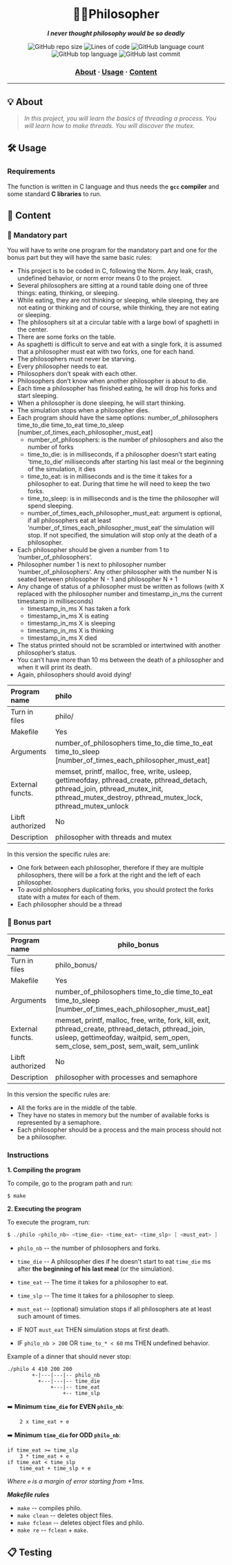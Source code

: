 <h1 align="center">
  🕵🏻‍Philosopher
</h1>

<p align="center">
	<b><i>I never thought philosophy would be so deadly</i></b><br>
</p>

<p align="center">
	<img alt="GitHub repo size" src="https://img.shields.io/github/repo-size/brook5407/42KL-philosopher">
	<img alt="Lines of code" src="https://img.shields.io/tokei/lines/github/brook5407/42KL-philosopher">
	<img alt="GitHub language count" src="https://img.shields.io/github/languages/count/brook5407/42KL-philosopher">
	<img alt="GitHub top language" src="https://img.shields.io/github/languages/top/brook5407/42KL-philosopher">
	<img alt="GitHub last commit" src="https://img.shields.io/github/last-commit/brook5407/42KL-philosopher">
</p>

<h3 align="center">
	<a href="#-about">About</a>
	<span> · </span>
	<a href="#%EF%B8%8F-usage">Usage</a>
	<span> · </span>
  	<a href="#-content">Content</a>
</h3>

---

## 💡 About

> _In this project, you will learn the basics of threading a process. You will learn how to make threads. You will discover the mutex._


## 🛠️ Usage

### Requirements

The function is written in C language and thus needs the **`gcc` compiler** and some standard **C libraries** to run.

## 🚀 Content

### 🚩 Mandatory part

You will have to write one program for the mandatory part and one for the bonus part
but they will have the same basic rules:

- This project is to be coded in C, following the Norm. Any leak, crash, undefined
  behavior, or norm error means 0 to the project.
- Several philosophers are sitting at a round table doing one of three things: eating,
  thinking, or sleeping.
- While eating, they are not thinking or sleeping, while sleeping, they are not eating
  or thinking and of course, while thinking, they are not eating or sleeping.
- The philosophers sit at a circular table with a large bowl of spaghetti in the center.
- There are some forks on the table.
- As spaghetti is difficult to serve and eat with a single fork, it is assumed that a
  philosopher must eat with two forks, one for each hand.
- The philosophers must never be starving.
- Every philosopher needs to eat.
- Philosophers don’t speak with each other.
- Philosophers don’t know when another philosopher is about to die.
- Each time a philosopher has finished eating, he will drop his forks and start sleeping.
- When a philosopher is done sleeping, he will start thinking.
- The simulation stops when a philosopher dies.
- Each program should have the same options: number_of_philosophers time_to_die
  time_to_eat time_to_sleep [number_of_times_each_philosopher_must_eat]
  - number_of_philosophers: is the number of philosophers and also the number
    of forks
  - time_to_die: is in milliseconds, if a philosopher doesn’t start eating ’time_to_die’
    milliseconds after starting his last meal or the beginning of the simulation, it
    dies
  - time_to_eat: is in milliseconds and is the time it takes for a philosopher to
    eat. During that time he will need to keep the two forks.
  - time_to_sleep: is in milliseconds and is the time the philosopher will spend
    sleeping.
  - number_of_times_each_philosopher_must_eat: argument is optional, if all
    philosophers eat at least ’number_of_times_each_philosopher_must_eat’ the
    simulation will stop. If not specified, the simulation will stop only at the death
    of a philosopher.
- Each philosopher should be given a number from 1 to ’number_of_philosophers’.
- Philosopher number 1 is next to philosopher number ’number_of_philosophers’.
  Any other philosopher with the number N is seated between philosopher N - 1 and
  philosopher N + 1
- Any change of status of a philosopher must be written as follows (with X replaced
  with the philosopher number and timestamp_in_ms the current timestamp in milliseconds)
  - timestamp_in_ms X has taken a fork
  - timestamp_in_ms X is eating
  - timestamp_in_ms X is sleeping
  - timestamp_in_ms X is thinking
  - timestamp_in_ms X died
- The status printed should not be scrambled or intertwined with another philosopher’s status.
- You can’t have more than 10 ms between the death of a philosopher and when it will print its death.
- Again, philosophers should avoid dying!

| Program name     | philo                                                                                                                                                                                        |
| :--------------- | :------------------------------------------------------------------------------------------------------------------------------------------------------------------------------------------- |
| Turn in files    | philo/                                                                                                                                                                                       |
| Makefile         | Yes                                                                                                                                                                                          |
| Arguments        | number_of_philosophers time_to_die time_to_eat  time_to_sleep [number_of_times_each_philosopher_must_eat]                                                                                  |
| External functs. | memset, printf, malloc, free, write, usleep, gettimeofday, pthread_create, pthread_detach, pthread_join, pthread_mutex_init, pthread_mutex_destroy, pthread_mutex_lock, pthread_mutex_unlock |
| Libft authorized | No                                                                                                                                                                                           |
| Description      | philosopher with threads and mutex                                                                                                                                                           |

In this version the specific rules are:

- One fork between each philosopher, therefore if they are multiple philosophers, there will be a fork at the right and the left of each philosopher.
- To avoid philosophers duplicating forks, you should protect the forks state with a mutex for each of them.
- Each philosopher should be a thread

### 🚩 Bonus part

| Program name     | philo_bonus                                                                                                                                                                             |
| :--------------- | --------------------------------------------------------------------------------------------------------------------------------------------------------------------------------------- |
| Turn in files    | philo_bonus/                                                                                                                                                                            |
| Makefile         | Yes                                                                                                                                                                                     |
| Arguments        | number_of_philosophers time_to_die time_to_eat time_to_sleep  [number_of_times_each_philosopher_must_eat]                                                                               |
| External functs. | memset, printf, malloc, free, write, fork, kill, exit, pthread_create, pthread_detach, pthread_join, usleep, gettimeofday, waitpid, sem_open, sem_close, sem_post, sem_wait, sem_unlink |
| Libft authorized | No                                                                                                                                                                                      |
| Description      | philosopher with processes and semaphore                                                                                                                                                |

In this version the specific rules are:

- All the forks are in the middle of the table.
- They have no states in memory but the number of available forks is represented by a semaphore.
- Each philosopher should be a process and the main process should not be a philosopher.

### Instructions

**1. Compiling the program**

To compile, go to the program path and run:

```shell
$ make
```


**2. Executing the program**

To execute the program, run:

```C
$ ./philo <philo_nb> <time_die> <time_eat> <time_slp> [ <must_eat> ]
```
- `philo_nb` -- the number of philosophers and forks.
- `time_die` -- A philosopher dies if he doesn't start to eat `time_die` ms
  after **the beginning of his last meal** (or the simulation).
- `time_eat` -- The time it takes for a philosopher to eat.
- `time_slp` -- The time it takes for a philosopher to sleep.
- `must_eat` -- (optional) simulation stops if all philosophers ate at least
  such amount of times.
 
- IF NOT `must_eat` THEN simulation stops at first death.
- IF `philo_nb > 200` OR `time_to_* < 60` ms THEN undefined behavior.

Example of a dinner that should never stop:

    ./philo 4 410 200 200
            +-|---|---|-- philo_nb
              +---|---|-- time_die
                  +---|-- time_eat
                      +-- time_slp

➡️ **Minimum `time_die` for EVEN `philo_nb`**:

```
	2 x time_eat + e
```

➡️ **Minimum `time_die` for ODD `philo_nb`**:

```
if time_eat >= time_slp
	3 * time_eat + e
if time_eat < time_slp
	time_eat + time_slp + e
```

*Where `e` is a margin of error starting from +1ms.*

***Makefile rules***

- `make` -- compiles philo.
- `make clean` -- deletes object files.
- `make fclean` -- deletes object files and philo.
- `make re` -- `fclean` + `make`.
   
 ## 📋 Testing

